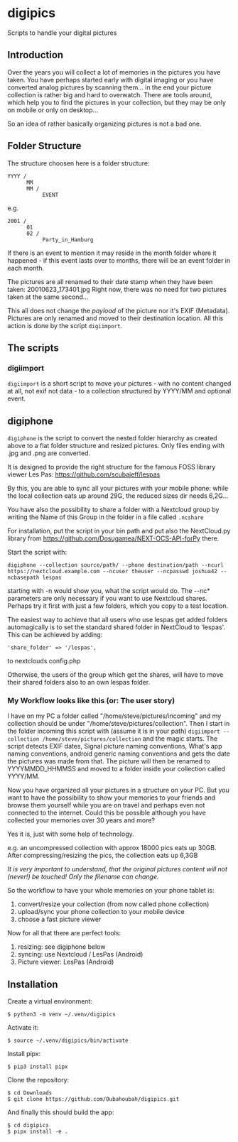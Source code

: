 # digipics

Scripts to handle your digital pictures

## Introduction

Over the years you will collect a lot of memories in the pictures you have taken. You have perhaps started early with digital imaging or you have converted analog pictures by scanning them... in the end your picture collection is rather big and hard to overwatch. There are tools around, which help you to find the pictures in your collection, but they may be only on mobile or only on desktop...

So an idea of rather basically organizing pictures is not a bad one.

## Folder Structure

The structure choosen here is a folder structure:

```
YYYY /
      MM
      MM /
           EVENT
```
e.g.

```
2001 /
      01
      02 /
           Party_in_Hamburg
```
If there is an event to mention it may reside in the month folder where it happened - if this event lasts over to months, there will be an event folder in each month.

The pictures are all renamed to their date stamp when they have been taken: 20010623_173401.jpg
Right now, there was no need for two pictures taken at the same second...

This all does not change the _payload_ of the picture nor it's EXIF (Metadata). Pictures are only renamed and moved to their destination location. All this action is done by the script `digiimport`.

## The scripts
### digiimport
`digiimport` is a short script to move your pictures - with no content changed at all, not exif not data - to a collection structured by YYYY/MM and optional event.

## digiphone

`digiphone` is the script to convert the nested folder hierarchy as created above to a flat folder structure and resized pictures. Only files ending with .jpg and .png are converted.

It is designed to provide the right structure for the famous FOSS library viewer Les Pas: https://github.com/scubajeff/lespas

By this, you are able to sync all your pictures with your mobile phone: while the local collection eats up around 29G, the reduced sizes dir needs 6,2G... 

You have also the possibility to share a folder with a Nextcloud group by writing the Name of this Group in  the folder in a file called `.ncshare`

For installation, put the script in your bin path and put also the NextCloud.py library from https://github.com/Dosugamea/NEXT-OCS-API-forPy there.

Start the script with: 

```
digiphone --collection source/path/ --phone destination/path --ncurl https://nextcloud.example.com --ncuser theuser --ncpasswd joshua42 --ncbasepath lespas
```

starting with -n would show you, what the script would do. 
The --nc* parameters are only necessary if you want to use Nextcloud shares. 
Perhaps try it first with just a few folders, which you copy to a test location.

The easiest way to achieve that all users who use lespas get added folders automagically is to set the standard shared folder in NextCloud to 'lespas'. This can be achieved by adding:

```
'share_folder' => '/lespas',
```

to nextclouds config.php

Otherwise, the users of the group which get the shares, will have to move their shared folders also to an own lespas folder.

### My Workflow looks like this (or: The user story)

I have on my PC a folder called "/home/steve/pictures/incoming" and my collection should be under "/home/steve/pictures/collection". Then I start in the folder incoming this script with (assume it is in your path) `digiimport --collection /home/steve/pictures/collection` and the magic starts. The script detects EXIF dates, Signal picture naming conventions, What's app naming conventions, android generic naming conventions and gets the date the pictures was made from that. The picture will then be renamed to YYYYMMDD_HHMMSS and moved to a folder inside your collection called YYYY/MM.

Now you have organized all your pictures in a structure on your PC. But you want to have the possibility to show your memories to your friends and browse them yourself while you are on travel and perhaps even not connected to the internet. Could this be possible although you have collected your memories over 30 years and more?

Yes it is, just with some help of technology.

e.g. an uncompressed collection with approx 18000 pics eats up 30GB. After compressing/resizing the pics, the collection eats up 6,3GB

*It is very important to understand, that the original pictures content will not (never!) be touched! Only the filename can change.*

So the workflow to have your whole memories on your phone tablet is:

1. convert/resize your collection (from now called phone collection)
2. upload/sync your phone collection to your mobile device
3. choose a fast picture viewer

Now for all that there are perfect tools:

1. resizing: see digiphone below
2. syncing: use Nextcloud / LesPas (Android)
3. Picture viewer: LesPas (Android)

## Installation

Create a virtual environment:
```
$ python3 -m venv ~/.venv/digipics
```

Activate it:
```
$ source ~/.venv/digipics/bin/activate
```

Install pipx:
```
$ pip3 install pipx
```

Clone the repository:
```
$ cd Downloads
$ git clone https://github.com/Oubahoubah/digipics.git
```

And finally this should build the app:
```
$ cd digipics
$ pipx install -e .
```
